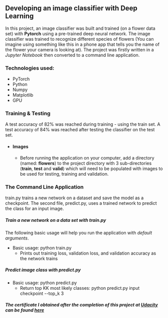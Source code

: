 ## Developing an image classifier with Deep Learning

In this project, an image classifier was built and trained (on a flower data set)  with **Pytorch** using a pre-trained deep neural network. The image classifier was trained to recognize different species of flowers (You can imagine using something like this in a phone app that tells you the name of the flower your camera is looking at). The project was firstly written in a _Jupyter Notebook_ then converted to a command line  application.

### Technologies used:
* PyTorch
* Python
* Numpy
* Matplotlib
* GPU

### Training & Testing
A test accuracy of 82% was reached during training - using the train set.
A test accuracy of 84% was reached after testing the classifier on the test set.

* #### Images

    * Before running the application on your computer, add a directory (named: **flowers**) to the project directory with 3 sub-directories (**train**, **test** and **valid**) which will need to be populated with images to be used for testing, training and validation.

### The Command Line Application
train.py trains a new network on a dataset and save the model as a checkpoint. The second file, predict.py, uses a trained network to predict the class for an input image.

##### Train a new network on a data set with train.py
The following basic usage will help you run the application with _default arguments_.
* Basic usage: python train.py
    * Prints out training loss, validation loss, and validation accuracy as the network trains

##### Predict image class with predict.py
* Basic usage: python predict.py
    * Return top KK most likely classes: python predict.py input checkpoint --top_k 3

#### ***_The certificate I obtained after the completion of this project at [Udacity](https://www.udacity.com/course/ai-programming-python-nanodegree--nd089) can be found [here](https://graduation.udacity.com/confirm/MEC3HUP)_***
